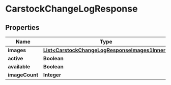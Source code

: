 

# CarstockChangeLogResponse


## Properties

| Name | Type | Description | Notes |
|------------ | ------------- | ------------- | -------------|
|**images** | [**List&lt;CarstockChangeLogResponseImages1Inner&gt;**](CarstockChangeLogResponseImages1Inner.md) |  |  [optional] |
|**active** | **Boolean** |  |  [optional] |
|**available** | **Boolean** |  |  [optional] |
|**imageCount** | **Integer** |  |  [optional] |



